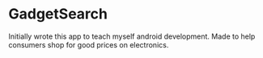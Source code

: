 GadgetSearch
============

Initially wrote this app to teach myself android development. 
Made to help consumers shop for good prices on electronics.
